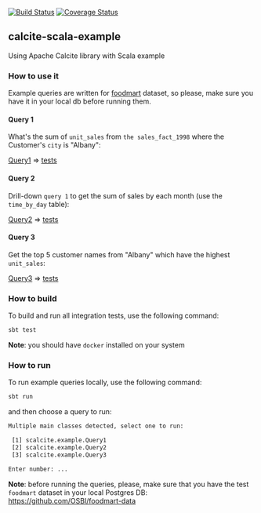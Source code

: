 
[![Build Status](https://travis-ci.org/viktor-podzigun/calcite-scala-example.svg?branch=master)](https://travis-ci.org/viktor-podzigun/calcite-scala-example)
[![Coverage Status](https://coveralls.io/repos/github/viktor-podzigun/calcite-scala-example/badge.svg?branch=master)](https://coveralls.io/github/viktor-podzigun/calcite-scala-example?branch=master)

## calcite-scala-example
Using Apache Calcite library with Scala example

### How to use it

Example queries are written for [foodmart](https://github.com/OSBI/foodmart-data)
dataset, so please, make sure you have it in your local db before
running them.

#### Query 1

What's the sum of `unit_sales` from `the sales_fact_1998`
where the Customer's `city` is "Albany":

[Query1](src/main/scala/scalcite/example/Query1.scala) => [tests](src/test/scala/scalcite/example/Query1Spec.scala)

#### Query 2

Drill-down `query 1` to get the sum of sales by each month
(use the `time_by_day` table):

[Query2](src/main/scala/scalcite/example/Query2.scala) => [tests](src/test/scala/scalcite/example/Query2Spec.scala)

#### Query 3

Get the top 5 customer names from "Albany" which have
the highest `unit_sales`:

[Query3](src/main/scala/scalcite/example/Query3.scala) => [tests](src/test/scala/scalcite/example/Query3Spec.scala)

### How to build

To build and run all integration tests, use the following command:
```bash
sbt test
```

**Note**: you should have `docker` installed on your system

### How to run

To run example queries locally, use the following command:
```bash
sbt run
```

and then choose a query to run:
```bash
Multiple main classes detected, select one to run:

 [1] scalcite.example.Query1
 [2] scalcite.example.Query2
 [3] scalcite.example.Query3
 
Enter number: ...
```

**Note**: before running the queries, please, make sure
that you have the test `foodmart` dataset
in your local Postgres DB: https://github.com/OSBI/foodmart-data

